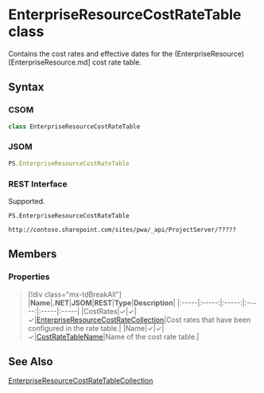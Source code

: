 [comment]: # (Name:EnterpriseResourceCostRateTable)
[comment]: # (Name:Microsoft.ProjectServer.EnterpriseResourceCostRateTable)
[comment]: # (Type:class)
[comment]: # (Status:Verified)

# <a name="name"></a>EnterpriseResourceCostRateTable class

<a name="description"></a>Contains the cost rates and effective dates for the (EnterpriseResource)[EnterpriseResource.md] cost rate table.

## <a name="syntax"></a>Syntax

### CSOM

```cs
class EnterpriseResourceCostRateTable 
```
### JSOM

```javascript
PS.EnterpriseResourceCostRateTable
```
### REST Interface

Supported.

```
PS.EnterpriseResourceCostRateTable

http://contoso.sharepoint.com/sites/pwa/_api/ProjectServer/?????
```

## <a name="members"></a>Members

### <a name="properties"></a>Properties
> [!div class="mx-tdBreakAll"]
|**Name**|**.NET**|**JSOM**|**REST**|**Type**|**Description**|
|:-----|:-----:|:-----:|:-----:|:-----|:-----|
|<a name="CostRates"></a>CostRates|&#x2713;|&#x2713;|&#x2713;|[EnterpriseResourceCostRateCollection](EnterpriseResourceCostRateCollection.md)|Cost rates that have been configured in the rate table.|
|<a name="Name"></a>Name|&#x2713;|&#x2713;|&#x2713;|[CostRateTableName](CostRateTableName.md)|Name of the cost rate table.|

## <a name="seeAlso"></a>See Also

[EnterpriseResourceCostRateTableCollection](EnterpriseResourceCostRateTableCollection.md)<br/>
